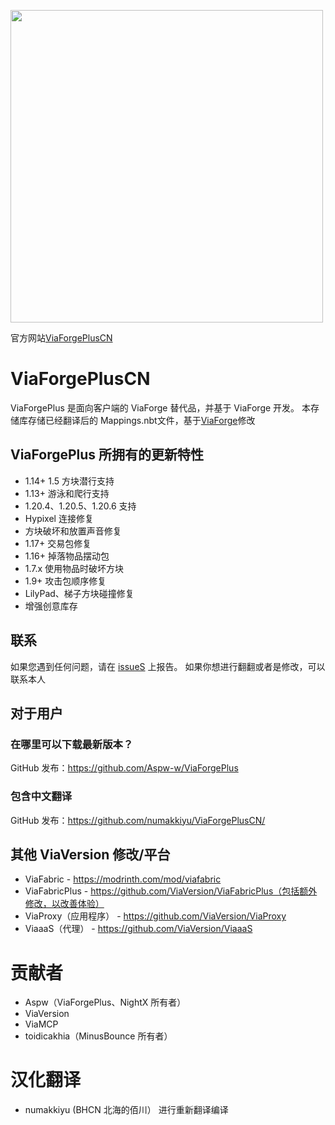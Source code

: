 <p align="left">
  <img width="500" src="https://via.tianbeigm.cn/viacn.png" />
</p>


官方网站[ViaForgePlusCN](https://via.tianbeigm.cn/)

# ViaForgePlusCN
ViaForgePlus 是面向客户端的 ViaForge 替代品，并基于 ViaForge 开发。 本存储库存储已经翻译后的 Mappings.nbt文件，基于[ViaForge](https://github.com/ViaVersion/ViaForge)修改

## ViaForgePlus 所拥有的更新特性
- 1.14+ 1.5 方块潜行支持
- 1.13+ 游泳和爬行支持
- 1.20.4、1.20.5、1.20.6 支持
- Hypixel 连接修复
- 方块破坏和放置声音修复
- 1.17+ 交易包修复
- 1.16+ 掉落物品摆动包
- 1.7.x 使用物品时破坏方块
- 1.9+ 攻击包顺序修复
- LilyPad、梯子方块碰撞修复
- 增强创意库存

## 联系
如果您遇到任何问题，请在 [issueS](https://github.com/numakkiyu/ViaForgePlusCN/issues) 上报告。
如果你想进行翻翻或者是修改，可以联系本人

## 对于用户
### 在哪里可以下载最新版本？
GitHub 发布：https://github.com/Aspw-w/ViaForgePlus
### 包含中文翻译
GitHub 发布：https://github.com/numakkiyu/ViaForgePlusCN/

## 其他 ViaVersion 修改/平台
- ViaFabric - https://modrinth.com/mod/viafabric
- ViaFabricPlus - https://github.com/ViaVersion/ViaFabricPlus（包括额外修改，以改善体验）
- ViaProxy（应用程序） - https://github.com/ViaVersion/ViaProxy
- ViaaaS（代理） - https://github.com/ViaVersion/ViaaaS

# 贡献者
- Aspw（ViaForgePlus、NightX 所有者）
- ViaVersion
- ViaMCP
- toidicakhia（MinusBounce 所有者）

# 汉化翻译
- numakkiyu (BHCN 北海的佰川） 进行重新翻译编译
